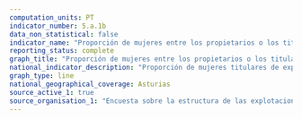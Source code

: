 ```yaml
---
computation_units: PT
indicator_number: 5.a.1b
data_non_statistical: false
indicator_name: "Proporción de mujeres entre los propietarios o los titulares de derechos sobre tierras agrícolas, desglosada por tipo de tenencia"
reporting_status: complete
graph_title: "Proporción de mujeres entre los propietarios o los titulares de derechos sobre tierras agrícolas, desglosada por tipo de tenencia"
national_indicator_description: "Proporción de mujeres titulares de explotaciones agrícolas, respecto al total de titulares de explotaciones agrícolas"
graph_type: line
national_geographical_coverage: Asturias
source_active_1: true
source_organisation_1: "Encuesta sobre la estructura de las explotaciones agrícolas, INE"
---
```

